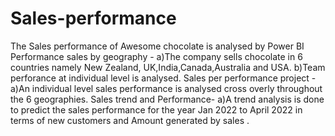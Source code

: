 # Sales-performance
The Sales performance of Awesome chocolate is analysed  by  Power BI
Performance sales by geography - a)The company sells chocolate in 6 countries namely New Zealand, UK,India,Canada,Australia and USA.
                                 b)Team perforance at individual level is analysed.
Sales per performance project - a)An individual level sales  performance is analysed cross overly throughout the 6 geographies.
Sales trend and Performance- a)A trend analysis is done to predict the sales performance for the year  Jan 2022 to April 2022 in terms of  new customers and Amount generated by sales .
